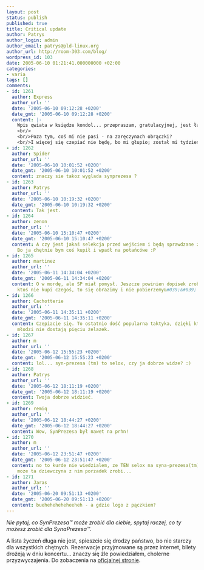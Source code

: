 ```yaml
---
layout: post
status: publish
published: true
title: Critical update
author: Patrys
author_login: admin
author_email: patrys@pld-linux.org
author_url: http://room-303.com/blog/
wordpress_id: 103
date: 2005-06-10 01:21:41.000000000 +02:00
categories:
- varia
tags: []
comments:
- id: 1261
  author: Express
  author_url: ''
  date: '2005-06-10 09:12:28 +0200'
  date_gmt: '2005-06-10 09:12:28 +0200'
  content: |-
    Wpis qwiata w księdze kondol... przepraszam, gratulacyjnej, jest ładny :)
    <br/>
    <br/>Poza tym, coś mi nie pasi - na zaręczynach obrączki?
    <br/>I więcej się czepiać nie będę, bo mi głupio; został mi tydzień wolności - do przyszłej soboty :)
- id: 1262
  author: Spider
  author_url: ''
  date: '2005-06-10 10:01:52 +0200'
  date_gmt: '2005-06-10 10:01:52 +0200'
  content: znaczy sie takoz wyglada synprezesa ?
- id: 1263
  author: Patrys
  author_url: ''
  date: '2005-06-10 10:19:32 +0200'
  date_gmt: '2005-06-10 10:19:32 +0200'
  content: Tak jest.
- id: 1264
  author: zenon
  author_url: ''
  date: '2005-06-10 15:10:47 +0200'
  date_gmt: '2005-06-10 15:10:47 +0200'
  content: A czy jest jakaś selekcja przed wejściem i będą sprawdzane zaproszenia?
    Bo ja chętnie bym coś kupił i wpadł na potańcówe :P
- id: 1265
  author: martinez
  author_url: ''
  date: '2005-06-11 14:34:04 +0200'
  date_gmt: '2005-06-11 14:34:04 +0200'
  content: O w mordę, ale SP miał pomysł. Jeszcze powinien dopisek zrobić ,,Jeśli
    ktoś nie kupi czegoś, to się obrazimy i nie pobierzemy&#039;&#039;
- id: 1266
  author: Cachotterie
  author_url: ''
  date: '2005-06-11 14:35:11 +0200'
  date_gmt: '2005-06-11 14:35:11 +0200'
  content: Czepiacie się. To ostatnio dość popularna taktyka, dzięki której państwo
    młodzi nie dostają pięciu żelazek.
- id: 1267
  author: m
  author_url: ''
  date: '2005-06-12 15:55:23 +0200'
  date_gmt: '2005-06-12 15:55:23 +0200'
  content: lol... syn-prezesa (tm) to selox, czy ja dobrze widze? :)
- id: 1268
  author: Patrys
  author_url: ''
  date: '2005-06-12 18:11:19 +0200'
  date_gmt: '2005-06-12 18:11:19 +0200'
  content: Twoja dobrze widzieć.
- id: 1269
  author: remiq
  author_url: ''
  date: '2005-06-12 18:44:27 +0200'
  date_gmt: '2005-06-12 18:44:27 +0200'
  content: Wow, SynPrezesa był nawet na prhn!
- id: 1270
  author: m
  author_url: ''
  date: '2005-06-12 23:51:47 +0200'
  date_gmt: '2005-06-12 23:51:47 +0200'
  content: no to kurde nie wiedzialem, ze TEN selox na syna-prezesa(tm) awansowal.
    moze ta dziewczyna z nim porzadek zrobi...
- id: 1271
  author: Jaras
  author_url: ''
  date: '2005-06-20 09:51:13 +0200'
  date_gmt: '2005-06-20 09:51:13 +0200'
  content: bueheheheheheeheh - a gdzie logo z pączkiem?
---
```

<p><em>Nie pytaj, co SynPrezesa&trade; może zrobić dla ciebie, spytaj raczej, co ty możesz zrobić dla SynaPrezesa&trade;.</em></p>

<p>A lista życzeń długa nie jest, spieszcie się drodzy państwo, bo nie starczy dla wszystkich chętnych. Rezerwacje przyjmowane są przez internet, bilety drożeją w dniu koncertu... znaczy się źle powiedziałem, cholerne przyzwyczajenia. Do zobaczenia na <a href="http://selox.org/index.php?module=listaprezentow">oficjalnej stronie</a>.</p>

